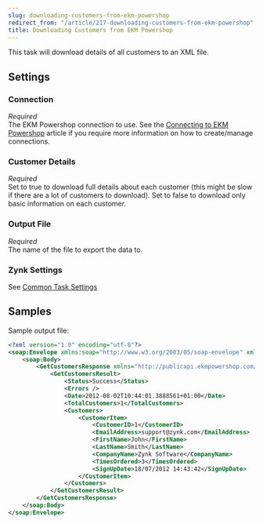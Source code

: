 ```yaml
---
slug: downloading-customers-from-ekm-powershop
redirect_from: "/article/217-downloading-customers-from-ekm-powershop"
title: Downloading Customers from EKM Powershop
---
```

This task will download details of all customers to an XML file.

## Settings
### Connection
_Required_  
The EKM Powershop connection to use.  See the [Connecting to EKM Powershop](connecting-to-ekm-powershop) article if you require more information on how to create/manage connections.

### Customer Details
_Required_  
Set to true to download full details about each customer (this might be slow if there are a lot of customers to download). Set to false to download only basic information on each customer.

### Output File
_Required_  
The name of the file to export the data to.

### Zynk Settings
See [Common Task Settings](common-task-settings)

## Samples
Sample output file:

```xml
<?xml version="1.0" encoding="utf-8"?>
<soap:Envelope xmlns:soap="http://www.w3.org/2003/05/soap-envelope" xmlns:xsi="http://www.w3.org/2001/XMLSchema-instance" xmlns:xsd="http://www.w3.org/2001/XMLSchema">
    <soap:Body>
        <GetCustomersResponse xmlns="http://publicapi.ekmpowershop.com/">
            <GetCustomersResult>
                <Status>Success</Status>
                <Errors />
                <Date>2012-08-02T10:44:01.3888561+01:00</Date>
                <TotalCustomers>1</TotalCustomers>
                <Customers>
                    <CustomerItem>
                        <CustomerID>1</CustomerID>
                        <EmailAddress>support@zynk.com</EmailAddress>
                        <FirstName>John</FirstName>
                        <LastName>Smith</LastName>
                        <CompanyName>Zynk Software</CompanyName>
                        <TimesOrdered>3</TimesOrdered>
                        <SignUpDate>18/07/2012 14:43:42</SignUpDate>
                    </CustomerItem>
                </Customers>
            </GetCustomersResult>
        </GetCustomersResponse>
    </soap:Body>
</soap:Envelope>
```
